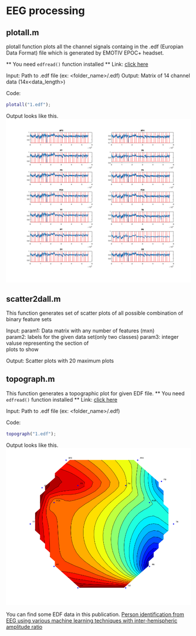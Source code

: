 # EEG processing

## plotall.m

plotall function plots all the channel signals containg 
in the .edf (Europian Data Format) file which is generated 
by EMOTIV EPOC+ headset.

** You need `edfread()` function installed **
Link: [click here](https://www.mathworks.com/matlabcentral/fileexchange/31900-edfread)

Input: Path to .edf file (ex: <folder_name>/<file>.edf)
Output: Matrix of 14 channel data (14x<data_length>)      

Code: 
```matlab
plotall("1.edf");
```

Output looks like this.
![Plots of all channels](plotall_output.png)

## scatter2dall.m

This function generates set of scatter plots of all possible 
combination of binary feature sets

Input: param1: Data matrix with any number of features (mxn)  
       param2: labels for the given data set(only two classes)
       param3: integer valuse representing the section of     
               plots to show                        

Output: Scatter plots with 20 maximum plots 

## topograph.m

This function generates a topographic plot for given EDF file.
** You need `edfread()` function installed **
Link: [click here](https://www.mathworks.com/matlabcentral/fileexchange/31900-edfread)

Input: Path to .edf file (ex: <folder_name>/<file>.edf)

Code: 
```matlab
topograph("1.edf");
```

Output looks like this.
![Topographic plot](topograph.png)

You can find some EDF data in this publication.
[Person identification from EEG using various machine learning techniques with inter-hemispheric amplitude ratio](https://doi.org/10.1371/journal.pone.0238872)
